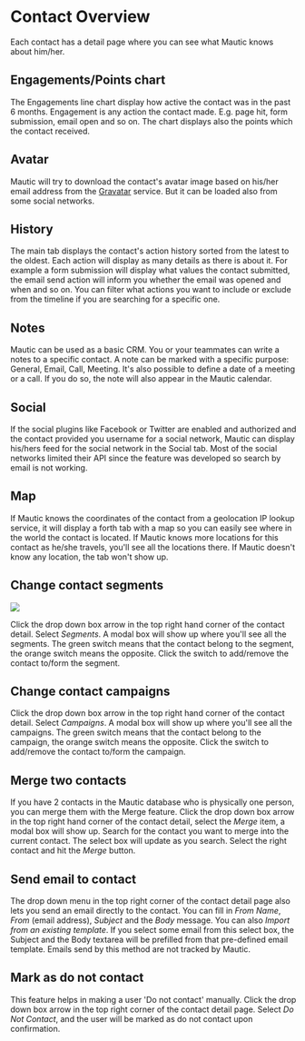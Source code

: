 # Contact Overview

Each contact has a detail page where you can see what Mautic knows about him/her.

## Engagements/Points chart

The Engagements line chart display how active the contact was in the past 6 months. Engagement is any action the contact made. E.g. page hit, form submission, email open and so on. The chart displays also the points which the contact received.

## Avatar

Mautic will try to download the contact's avatar image based on his/her email address from the [Gravatar](https://en.gravatar.com/) service. But it can be loaded also from some social networks.

## History

The main tab displays the contact's action history sorted from the latest to the oldest. Each action will display as many details as there is about it. For example a form submission will display what values the contact submitted, the email send action will inform you whether the email was opened and when and so on. You can filter what actions you want to include or exclude from the timeline if you are searching for a specific one.

## Notes

Mautic can be used as a basic CRM. You or your teammates can write a notes to a specific contact. A note can be marked with a specific purpose: General, Email, Call, Meeting. It's also possible to define a date of a meeting or a call. If you do so, the note will also appear in the Mautic calendar.

## Social

If the social plugins like Facebook or Twitter are enabled and authorized and the contact provided you username for a social network, Mautic can display his/hers feed for the social network in the Social tab. Most of the social networks limited their API since the feature was developed so search by email is not working.

## Map

If Mautic knows the coordinates of the contact from a geolocation IP lookup service, it will display a forth tab with a map so you can easily see where in the world the contact is located. If Mautic knows more locations for this contact as he/she travels, you'll see all the locations there. If Mautic doesn't know any location, the tab won't show up.

## Change contact segments
![](/contacts/media/change-segments.jpg)

Click the drop down box arrow in the top right hand corner of the contact detail. Select *Segments*. A modal box will show up where you'll see all the segments. The green switch means that the contact belong to the segment, the orange switch means the opposite. Click the switch to add/remove the contact to/form the segment.

## Change contact campaigns

Click the drop down box arrow in the top right hand corner of the contact detail. Select *Campaigns*. A modal box will show up where you'll see all the campaigns. The green switch means that the contact belong to the campaign, the orange switch means the opposite. Click the switch to add/remove the contact to/form the campaign.

## Merge two contacts

If you have 2 contacts in the Mautic database who is physically one person, you can merge them with the Merge feature. Click the drop down box arrow in the top right hand corner of the contact detail, select the *Merge* item, a modal box will show up. Search for the contact you want to merge into the current contact. The select box will update as you search. Select the right contact and hit the *Merge* button.

## Send email to contact

The drop down menu in the top right corner of the contact detail page also lets you send an email directly to the contact. You can fill in *From Name*, *From* (email address), *Subject* and the *Body* message. You can also *Import from an existing template*. If you select some email from this select box, the Subject and the Body textarea will be prefilled from that pre-defined email template. Emails send by this method are not tracked by Mautic.


## Mark as do not contact

This feature helps in making a user 'Do not contact' manually. Click the drop down box arrow in the top right  corner of the contact detail page. Select *Do Not Contact*, and the user will be marked as do not contact upon confirmation.

